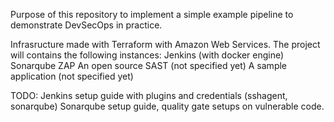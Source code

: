 Purpose of this repository to implement a simple example pipeline to demonstrate DevSecOps in practice.

Infrasructure made with Terraform with Amazon Web Services. The project will contains the following instances:
    Jenkins (with docker engine)
    Sonarqube
    ZAP
    An open source SAST (not specified yet)
    A sample application (not specified yet)


TODO:
Jenkins setup guide with plugins and credentials (sshagent, sonarqube)
Sonarqube setup guide, quality gate setups on vulnerable code.
